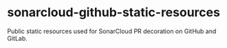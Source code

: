 # sonarcloud-github-static-resources
Public static resources used for SonarCloud PR decoration on GitHub and GitLab.
